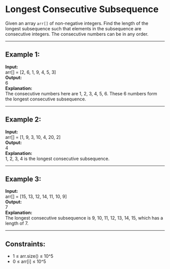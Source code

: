 # Longest Consecutive Subsequence

Given an array `arr[]` of non-negative integers. Find the length of the longest subsequence such that elements in the subsequence are consecutive integers. The consecutive numbers can be in any order.

---

## Example 1:

**Input:**  
arr[] = [2, 6, 1, 9, 4, 5, 3]  
**Output:**  
6  
**Explanation:**  
The consecutive numbers here are 1, 2, 3, 4, 5, 6. These 6 numbers form the longest consecutive subsequence.

---

## Example 2:

**Input:**  
arr[] = [1, 9, 3, 10, 4, 20, 2]  
**Output:**  
4  
**Explanation:**  
1, 2, 3, 4 is the longest consecutive subsequence.

---

## Example 3:

**Input:**  
arr[] = [15, 13, 12, 14, 11, 10, 9]  
**Output:**  
7  
**Explanation:**  
The longest consecutive subsequence is 9, 10, 11, 12, 13, 14, 15, which has a length of 7.

---

## Constraints:

- 1 ≤ arr.size() ≤ 10^5
- 0 ≤ arr[i] ≤ 10^5
